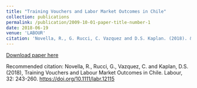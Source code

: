 ```yaml
---
title: "Training Vouchers and Labor Market Outcomes in Chile"
collection: publications
permalink: /publication/2009-10-01-paper-title-number-1
date: 2018-06-19
venue: 'LABOUR'
citation: 'Novella, R., G. Rucci, C. Vazquez and D.S. Kaplan. (2018). &quot;raining Vouchers and Labor Market Outcomes in Chile.&quot; <i>LABOUR</i>. 32(2).'
---
```

[Download paper here](https://onlinelibrary.wiley.com/doi/abs/10.1111/labr.12115)

Recommended citation: Novella, R., Rucci, G., Vazquez, C. and Kaplan, D.S. (2018), Training Vouchers and Labour Market Outcomes in Chile. Labour, 32: 243-260. https://doi.org/10.1111/labr.12115
